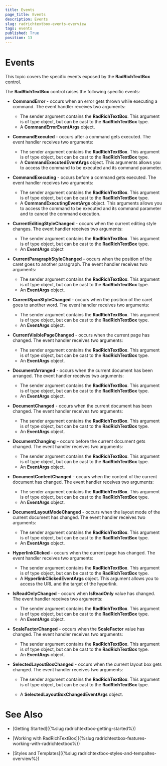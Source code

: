```yaml
---
title: Events
page_title: Events
description: Events
slug: radrichtextbox-events-overview
tags: events
published: True
position: 13
---
```


# Events



This topic covers the specific events exposed by the __RadRichTextBox__ control.
        

The __RadRichTextBox__ control raises the following specific events:
        

* __CommandError__ - occurs when an error gets thrown while executing a command. The event handler receives two arguments:
    * The sender argument contains the __RadRichTextBox__. This argument is of type object, but can be cast to the __RadRichTextBox__ type.
    * A __CommandErrorEventArgs__ object.
              

* __CommandExecuted__ - occurs after a command gets executed. The event handler receives two arguments:
    * The sender argument contains the __RadRichTextBox__. This argument is of type object, but can be cast to the __RadRichTextBox__ type.
    * A __CommandExecutedEventArgs__ object. This arguments allows you to access the command to be executed and its command parameter.
    
* __CommandExecuting__ - occurs before a command gets executed. The event handler receives two arguments:
    * The sender argument contains the __RadRichTextBox__. This argument is of type object, but can be cast to the __RadRichTextBox__ type.
    * A __CommandExecutingEventArgs__ object. This arguments allows you to access the command to be executed and its command parameter and to cancel the command execution.

* __CurrentEditingStyleChanged__ - occurs when the current editing style changes. The event handler receives two arguments:
    * The sender argument contains the __RadRichTextBox__. This argument is of type object, but can be cast to the __RadRichTextBox__ type.
    * An __EventArgs__ object

* __CurrentParagraphStyleChanged__ - occurs when the position of the caret goes to another paragraph. The event handler receives two arguments:
    * The sender argument contains the __RadRichTextBox__. This argument is of type object, but can be cast to the __RadRichTextBox__ type.
    * An __EventArgs__ object.
              

* __CurrentSpanStyleChanged__ - occurs when the position of the caret goes to another word. The event handler receives two arguments:
    * The sender argument contains the __RadRichTextBox__. This argument is of type object, but can be cast to the __RadRichTextBox__ type.
    * An __EventArgs__ object.

* __CurrentVisiblePageChanged__ - occurs when the current page has changed. The event handler receives two arguments:
    * The sender argument contains the __RadRichTextBox__. This argument is of type object, but can be cast to the __RadRichTextBox__ type.
    * An __EventArgs__ object.
              

* __DocumentArranged__ - occurs when the current document has been arranged. The event handler receives two arguments:
    * The sender argument contains the __RadRichTextBox__. This argument is of type object, but can be cast to the __RadRichTextBox__ type.
    * An __EventArgs__ object.

* __DocumentChanged__ - occurs when the current document has been changed. The event handler receives two arguments:
    * The sender argument contains the __RadRichTextBox__. This argument is of type object, but can be cast to the __RadRichTextBox__ type.
    * An __EventArgs__ object.
       
* __DocumentChanging__ - occurs before the current document gets changed. The event handler receives two arguments:
    * The sender argument contains the __RadRichTextBox__. This argument is of type object, but can be cast to the __RadRichTextBox__ type.
    * An __EventArgs__ object.
              

* __DocumentContentChanged__ - occurs when the content of the current document has changed. The event handler receives two arguments:
    * The sender argument contains the __RadRichTextBox__. This argument is of type object, but can be cast to the __RadRichTextBox__ type.
    * An __EventArgs__ object.

* __DocumentLayoutModeChanged__ - occurs when the layout mode of the current document has changed. The event handler receives two arguments:
    * The sender argument contains the __RadRichTextBox__. This argument is of type object, but can be cast to the __RadRichTextBox__ type.
    * An __EventArgs__ object.

* __HyperlinkClicked__ - occurs when the current page has changed. The event handler receives two arguments:
    * The sender argument contains the __RadRichTextBox__. This argument is of type object, but can be cast to the __RadRichTextBox__ type.
    * A __HyperlinkClickedEventArgs__ object. This argument allows you to access the URL and the target of the hyperlink.

* __IsReadOnlyChanged__ - occurs when __IsReadOnly__ value has changed. The event handler receives two arguments:
     * The sender argument contains the __RadRichTextBox__. This argument is of type object, but can be cast to the __RadRichTextBox__ type.
     * An __EventArgs__ object.
              

* __ScaleFactorChanged__ - occurs when the __ScaleFactor__ value has changed. The event handler receives two arguments:
    * The sender argument contains the __RadRichTextBox__. This argument is of type object, but can be cast to the __RadRichTextBox__ type.
    * An __EventArgs__ object.

* __SelectedLayoutBoxChanged__ - occurs when the current layout box gets changed. The event handler receives two arguments:
    * The sender argument contains the __RadRichTextBox__. This argument is of type object, but can be cast to the __RadRichTextBox__ type.

    * A __SelectedLayoutBoxChangedEventArgs__ object.

# See Also

 * [Getting Started]({%slug radrichtextbox-getting-started%})

 * [Working with RadRichTextBox]({%slug radrichtextbox-features-working-with-radrichtextbox%})

 * [Styles and Templates]({%slug radrichtextbox-styles-and-tempaltes-overview%})
